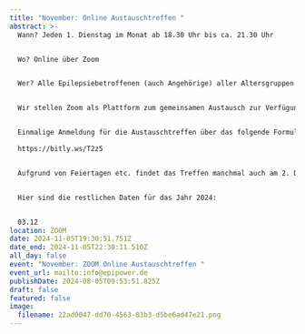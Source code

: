 ```yaml
---
title: "November: Online Austauschtreffen "
abstract: >-
  Wann? Jeden 1. Dienstag im Monat ab 18.30 Uhr bis ca. 21.30 Uhr 


  Wo? Online über Zoom


  Wer? Alle Epilepsiebetroffenen (auch Angehörige) aller Altersgruppen


  Wir stellen Zoom als Plattform zum gemeinsamen Austausch zur Verfügung. Die Teilnehmer können in themenspezifische Breakoutsessions, um über alle verschiedenen Themen rund um Epilepsie, aber auch Privates zu diskutieren. Wir haben eine sehr lockere Atmosphäre und jeder kann kommen und gehen, wie es persönlich am angenehmsten ist.


  Einmalige Anmeldung für die Austauschtreffen über das folgende Formular:

  https://bitly.ws/T2z5


  Aufgrund von Feiertagen etc. findet das Treffen manchmal auch am 2. Dienstag statt. 


  Hier sind die restlichen Daten für das Jahr 2024:


  03.12
location: ZOOM
date: 2024-11-05T19:30:51.751Z
date_end: 2024-11-05T22:30:11.510Z
all_day: false
event: "November: ZOOM Online Austauschtreffen "
event_url: mailto:info@epipower.de
publishDate: 2024-08-05T09:53:51.825Z
draft: false
featured: false
image:
  filename: 22ad0047-dd70-4563-83b3-d5be6ad47e21.png
---
```

